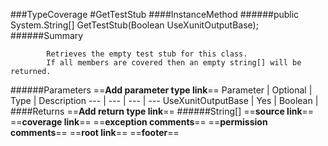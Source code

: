 ###TypeCoverage
#GetTestStub
####InstanceMethod
######public System.String[] GetTestStub(Boolean UseXunitOutputBase);
######Summary

            Retrieves the empty test stub for this class. 
            If all members are covered then an empty string[] will be returned.
            
######Parameters
==__Add parameter type link__==
Parameter | Optional | Type | Description
 ---  |  ---  |  ---  |  --- 
UseXunitOutputBase | Yes | Boolean | 
####Returns
==__Add return type link__==
######String[]
==__source link__==
==__coverage link__==
==__exception comments__==
==__permission comments__==
==__root link__==
==__footer__==

